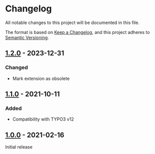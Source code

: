 # Changelog
All notable changes to this project will be documented in this file.

The format is based on [Keep a Changelog](https://keepachangelog.com/en/1.0.0/),
and this project adheres to [Semantic Versioning](https://semver.org/spec/v2.0.0.html).

## [1.2.0] - 2023-12-31

### Changed
- Mark extension as obsolete

## [1.1.0] - 2021-10-11

### Added
- Compatibility with TYPO3 v12

## [1.0.0] - 2021-02-16

Initial release


[1.2.0]: https://github.com/brotkrueml/typo3-matomo-optout/compare/v1.1.0...v1.2.0
[1.1.0]: https://github.com/brotkrueml/typo3-matomo-optout/compare/v1.0.0...v1.1.0
[1.0.0]: https://github.com/brotkrueml/typo3-matomo-optout/releases/tag/v1.0.0
